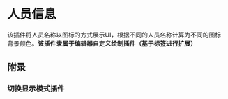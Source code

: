 # 人员信息

该插件将人员名称以图标的方式展示UI，根据不同的人员名称计算为不同的图标背景颜色。**该插件隶属于编辑器自定义绘制插件（基于标签进行扩展）**


## 附录

### 切换显示模式插件

```json
```


